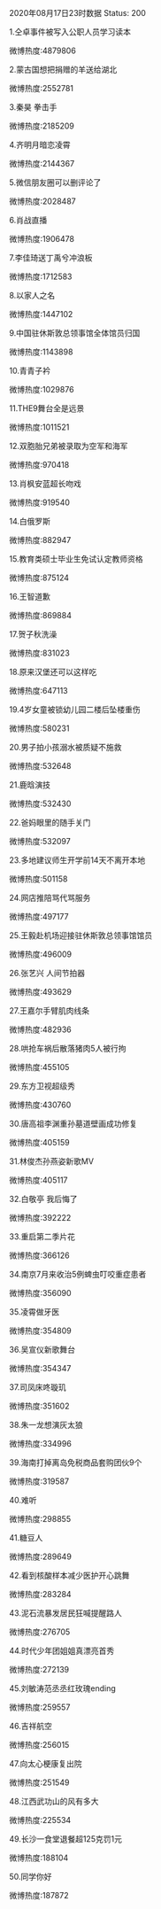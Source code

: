 2020年08月17日23时数据
Status: 200

1.仝卓事件被写入公职人员学习读本

微博热度:4879806

2.蒙古国想把捐赠的羊送给湖北

微博热度:2552781

3.秦昊 拳击手

微博热度:2185209

4.齐明月暗恋凌霄

微博热度:2144367

5.微信朋友圈可以删评论了

微博热度:2028487

6.肖战直播

微博热度:1906478

7.李佳琦送丁禹兮冲浪板

微博热度:1712583

8.以家人之名

微博热度:1447102

9.中国驻休斯敦总领事馆全体馆员归国

微博热度:1143898

10.青青子衿

微博热度:1029876

11.THE9舞台全是远景

微博热度:1011521

12.双胞胎兄弟被录取为空军和海军

微博热度:970418

13.肖枫安蓝超长吻戏

微博热度:919540

14.白俄罗斯

微博热度:882947

15.教育类硕士毕业生免试认定教师资格

微博热度:875124

16.王智道歉

微博热度:869884

17.贺子秋洗澡

微博热度:831023

18.原来汉堡还可以这样吃

微博热度:647113

19.4岁女童被锁幼儿园二楼后坠楼重伤

微博热度:580231

20.男子拍小孩溺水被质疑不施救

微博热度:532648

21.鹿晗演技

微博热度:532430

22.爸妈眼里的随手关门

微博热度:532097

23.多地建议师生开学前14天不离开本地

微博热度:501158

24.网店推陪骂代骂服务

微博热度:497177

25.王毅赴机场迎接驻休斯敦总领事馆馆员

微博热度:496009

26.张艺兴 人间节拍器

微博热度:493629

27.王嘉尔手臂肌肉线条

微博热度:482936

28.哄抢车祸后散落猪肉5人被行拘

微博热度:455105

29.东方卫视超级秀

微博热度:430760

30.唐高祖李渊重孙墓道壁画成功修复

微博热度:405159

31.林俊杰孙燕姿新歌MV

微博热度:405117

32.白敬亭 我后悔了

微博热度:392222

33.重启第二季片花

微博热度:366126

34.南京7月来收治5例蜱虫叮咬重症患者

微博热度:356090

35.凌霄做牙医

微博热度:354809

36.吴宣仪新歌舞台

微博热度:354347

37.司凤床咚璇玑

微博热度:351602

38.朱一龙想演灰太狼

微博热度:334996

39.海南打掉离岛免税商品套购团伙9个

微博热度:319587

40.难听

微博热度:298855

41.糖豆人

微博热度:289649

42.看到核酸样本减少医护开心跳舞

微博热度:283284

43.泥石流暴发居民狂喊提醒路人

微博热度:276705

44.时代少年团姐姐真漂亮首秀

微博热度:272139

45.刘敏涛范丞丞红玫瑰ending

微博热度:259557

46.吉祥航空

微博热度:256015

47.向太心梗康复出院

微博热度:251549

48.江西武功山的风有多大

微博热度:225534

49.长沙一食堂退餐超125克罚1元

微博热度:188104

50.同学你好

微博热度:187872

